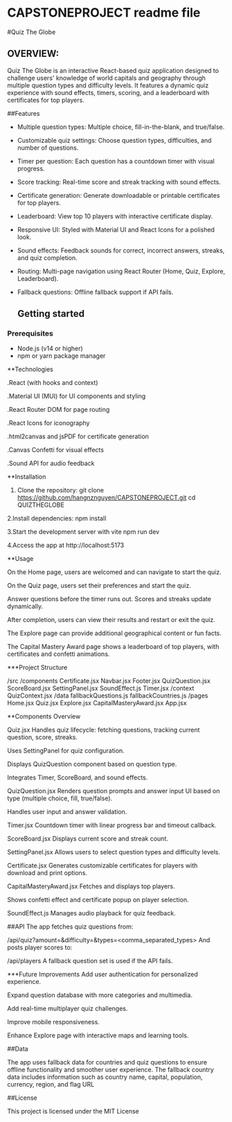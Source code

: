 # CAPSTONEPROJECT readme file

#Quiz The Globe

## OVERVIEW:
Quiz The Globe is an interactive React-based quiz application designed to challenge users' knowledge of world capitals and geography through multiple question types and difficulty levels. It features a dynamic quiz experience with sound effects, timers, scoring, and a leaderboard with certificates for top players.

##Features

- Multiple question types: Multiple choice, fill-in-the-blank, and true/false.

- Customizable quiz settings: Choose question types, difficulties, and number of questions.

- Timer per question: Each question has a countdown timer with visual progress.

- Score tracking: Real-time score and streak tracking with sound effects.

- Certificate generation: Generate downloadable or printable certificates for top players.

- Leaderboard: View top 10 players with interactive certificate display.

- Responsive UI: Styled with Material UI and React Icons for a polished look.

- Sound effects: Feedback sounds for correct, incorrect answers, streaks, and quiz completion.

- Routing: Multi-page navigation using React Router (Home, Quiz, Explore, Leaderboard).

- Fallback questions: Offline fallback support if API fails.

  ## Getting started

### Prerequisites

- Node.js (v14 or higher)
- npm or yarn package manager
  
**Technologies

.React (with hooks and context)

.Material UI (MUI) for UI components and styling

.React Router DOM for page routing

.React Icons for iconography

.html2canvas and jsPDF for certificate generation

.Canvas Confetti for visual effects

.Sound API for audio feedback


**Installation

1. Clone the repository:
git clone https://github.com/hangnznguyen/CAPSTONEPROJECT.git
cd QUIZTHEGLOBE

2.Install dependencies:
npm install

3.Start the development server with vite
npm run dev

4.Access  the app at http://localhost:5173

**Usage

On the Home page, users are welcomed and can navigate to start the quiz.

On the Quiz page, users set their preferences and start the quiz.

Answer questions before the timer runs out. Scores and streaks update dynamically.

After completion, users can view their results and restart or exit the quiz.

The Explore page can provide additional geographical content or fun facts.

The Capital Mastery Award page shows a leaderboard of top players, with certificates and confetti animations.

***Project Structure

/src
  /components
    Certificate.jsx
    Navbar.jsx
    Footer.jsx
    QuizQuestion.jsx
    ScoreBoard.jsx
    SettingPanel.jsx
    SoundEffect.js
    Timer.jsx
  /context
    QuizContext.jsx
  /data
    fallbackQuestions.js
    fallbackCountries.js
  /pages
    Home.jsx
    Quiz.jsx
    Explore.jsx
    CapitalMasteryAward.jsx
  App.jsx
  
**Components Overview

Quiz.jsx
Handles quiz lifecycle: fetching questions, tracking current question, score, streaks.

Uses SettingPanel for quiz configuration.

Displays QuizQuestion component based on question type.

Integrates Timer, ScoreBoard, and sound effects.

QuizQuestion.jsx
Renders question prompts and answer input UI based on type (multiple choice, fill, true/false).

Handles user input and answer validation.

Timer.jsx
Countdown timer with linear progress bar and timeout callback.

ScoreBoard.jsx
Displays current score and streak count.

SettingPanel.jsx
Allows users to select question types and difficulty levels.

Certificate.jsx
Generates customizable certificates for players with download and print options.

CapitalMasteryAward.jsx
Fetches and displays top players.

Shows confetti effect and certificate popup on player selection.

SoundEffect.js
Manages audio playback for quiz feedback.
  
##API
The app fetches quiz questions from:

/api/quiz?amount=<number>&difficulty=<difficulty>&types=<comma_separated_types>
And posts player scores to:

/api/players
A fallback question set is used if the API fails.

***Future Improvements
Add user authentication for personalized experience.

Expand question database with more categories and multimedia.

Add real-time multiplayer quiz challenges.

Improve mobile responsiveness.

Enhance Explore page with interactive maps and learning tools.

##Data

The app uses fallback data for countries and quiz questions to ensure offline functionality and smoother user experience. The fallback country data includes information such as country name, capital, population, currency, region, and flag URL

##License

This project is licensed under the MIT License
  
